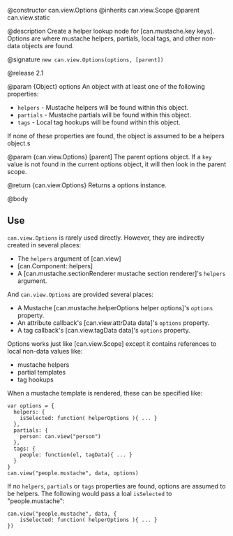@constructor can.view.Options
@inherits can.view.Scope
@parent can.view.static


@description Create a helper lookup node 
for [can.mustache.key keys].  Options are where mustache helpers,
partials, local tags, and other non-data objects are found.

@signature `new can.view.Options(options, [parent])`

@release 2.1


@param {Object} options An object with at least one of the following properties:

 - `helpers` - Mustache helpers will be found within this object.
 - `partials` - Mustache partials will be found within this object.
 - `tags` - Local tag hookups will be found within this object.

If none of these properties are found, the object is assumed to be a 
helpers object.s


@param {can.view.Options} [parent] The parent options object. If a `key` value
is not found in the current options object, it will then look in the parent
scope.

@return {can.view.Options} Returns a options instance.

@body

## Use

`can.view.Options` is rarely used directly. However, they are indirectly created in several places:

 - The `helpers` argument of [can.view]
 - [can.Component::helpers]
 - A [can.mustache.sectionRenderer mustache section renderer]'s `helpers` argument.
 
And `can.view.Options` are provided several places:

 - A Mustache [can.mustache.helperOptions helper options]'s `options` property.
 - An attribute callback's [can.view.attrData data]'s `options` property.
 - A tag callback's [can.view.tagData data]'s `options` property.
 
 Options works just like [can.view.Scope] except it contains references to local non-data values like:

 - mustache helpers
 - partial templates
 - tag hookups

When a mustache template is rendered, these can be specified like:


    var options = {
      helpers: {
        isSelected: function( helperOptions ){ ... }
      },
      partials: {
        person: can.view("person")
      },
      tags: {
        people: function(el, tagData){ ... }
      }
    }
    can.view("people.mustache", data, options)

If no `helpers`, `partials` or `tags` properties are found, options are assumed to be 
helpers.  The following would pass a loal `isSelected` to "people.mustache":

    can.view("people.mustache", data, {
        isSelected: function( helperOptions ){ ... }
    })


